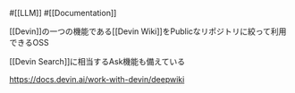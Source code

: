 #[[LLM]] #[[Documentation]]

[[Devin]]の一つの機能である[[Devin Wiki]]をPublicなリポジトリに絞って利用できるOSS

[[Devin Search]]に相当するAsk機能も備えている

<https://docs.devin.ai/work-with-devin/deepwiki>